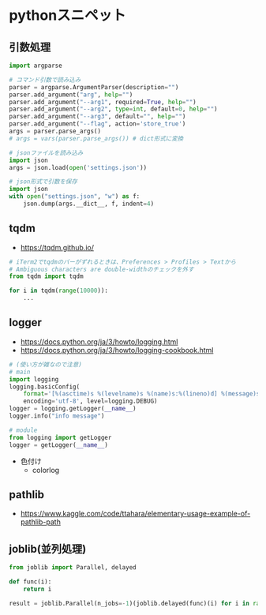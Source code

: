 # pythonスニペット

## 引数処理

```python
import argparse

# コマンド引数で読み込み
parser = argparse.ArgumentParser(description="")
parser.add_argument("arg", help="")
parser.add_argument("--arg1", required=True, help="")
parser.add_argument("--arg2", type=int, default=0, help="")
parser.add_argument("--arg3", default="", help="")
parser.add_argument("--flag", action='store_true')
args = parser.parse_args()
# args = vars(parser.parse_args()) # dict形式に変換

# jsonファイルを読み込み
import json
args = json.load(open('settings.json'))

# json形式で引数を保存
import json
with open("settings.json", "w") as f:
    json.dump(args.__dict__, f, indent=4)

```

## tqdm

- https://tqdm.github.io/

```python
# iTerm2でtqdmのバーがずれるときは、Preferences > Profiles > Textから
# Ambiguous characters are double-widthのチェックを外す
from tqdm import tqdm

for i in tqdm(range(10000)):
    ...
```

## logger

- https://docs.python.org/ja/3/howto/logging.html
- https://docs.python.org/ja/3/howto/logging-cookbook.html

```python
# (使い方が雑なので注意)
# main
import logging
logging.basicConfig(
    format='[%(asctime)s %(levelname)s %(name)s:%(lineno)d] %(message)s',
    encoding='utf-8', level=logging.DEBUG)
logger = logging.getLogger(__name__)
logger.info("info message")

# module
from logging import getLogger
logger = getLogger(__name__)
```

- 色付け
  - colorlog

## pathlib

- https://www.kaggle.com/code/ttahara/elementary-usage-example-of-pathlib-path

## joblib(並列処理)

```python
from joblib import Parallel, delayed

def func(i):
    return i

result = joblib.Parallel(n_jobs=-1)(joblib.delayed(func)(i) for i in range(10))
```
